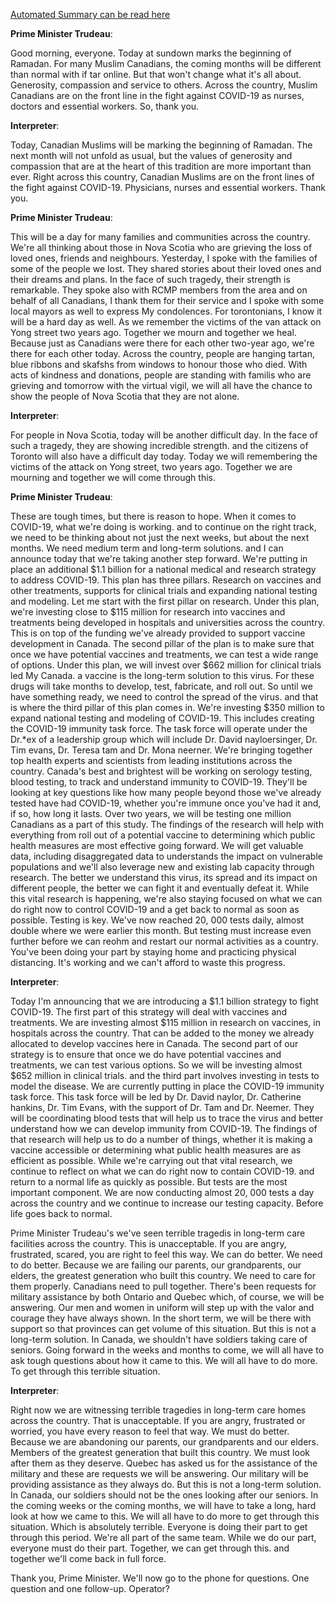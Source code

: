 [Automated Summary can be read here](./trudeau_summary.md)



**Prime Minister Trudeau**:

Good morning, everyone.
Today at sundown marks the beginning of Ramadan.
For many Muslim Canadians, the coming months will be different than normal with if tar online.
But that won't change what it's all about.
Generosity, compassion and service to others.
Across the country, Muslim Canadians are on the front line in the fight against COVID-19 as nurses, doctors and essential workers.
So, thank you.




**Interpreter**:

Today, Canadian Muslims will be marking the beginning of Ramadan.
The next month will not unfold as usual, but the values of generosity and compassion that are at the heart of this tradition are more important than ever.
Right across this country, Canadian Muslims are on the front lines of the fight against COVID-19. Physicians, nurses and essential workers.
Thank you.



**Prime Minister Trudeau**:

This will be a day for many families and communities across the country.
We're all thinking about those in Nova Scotia who are grieving the loss of loved ones, friends and neighbours.
Yesterday, I spoke with the families of some of the people we lost.
They shared stories about their loved ones and their dreams and plans.
In the face of such tragedy, their strength is remarkable.
They spoke also with RCMP members from the area and on behalf of all Canadians, I thank them for their service and I spoke with some local mayors as well to express My condolences.
For torontonians, I know it will be a hard day as well.
As we remember the victims of the van attack on Yong street two years ago.
Together we mourn and together we heal.
Because just as Canadians were there for each other two-year ago, we're there for each other today.
Across the country, people are hanging tartan, blue ribbons and skafshs from windows to honour those who died.
With acts of kindness and donations, people are standing with familis who are grieving and tomorrow with the virtual vigil, we will all have the chance to show the people of Nova Scotia that they are not alone.




**Interpreter**:

For people in Nova Scotia, today will be another difficult day.
In the face of such a tragedy, they are showing incredible strength.
and the citizens of Toronto will also have a difficult day today.
Today we will remembering the victims of the attack on Yong street, two years ago.
Together we are mourning and together we will come through this.



**Prime Minister Trudeau**:

These are tough times, but there is reason to hope.
When it comes to COVID-19, what we're doing is working.
and to continue on the right track, we need to be thinking about not just the next weeks, but about the next months.
We need medium term and long-term solutions.
and I can announce today that we're taking another step forward.
We're putting in place an additional $1.1 billion for a national medical and research strategy to address COVID-19. This plan has three pillars.
Research on vaccines and other treatments, supports for clinical trials and expanding national testing and modeling.
Let me start with the first pillar on research.
Under this plan, we're investing close to $115 million for research into vaccines and treatments being developed in hospitals and universities across the country.
This is on top of the funding we've already provided to support vaccine development in Canada.
The second pillar of the plan is to make sure that once we have potential vaccines and treatments, we can test a wide range of options.
Under this plan, we will invest over $662 million for clinical trials led My Canada.
a vaccine is the long-term solution to this virus.
For these drugs will take months to develop, test, fabricate, and roll out.
So until we have something ready, we need to control the spread of the virus.
and that is where the third pillar of this plan comes in. We're investing $350 million to expand national testing and modeling of COVID-19. This includes creating the COVID-19 immunity task force.
The task force will operate under the Dr.*ex of a leadership group which will include Dr. David nayloersinger, Dr. Tim evans, Dr. Teresa tam and Dr. Mona neerner.
We're bringing together top health experts and scientists from leading institutions across the country.
Canada's best and brightest will be working on serology testing, blood testing, to track and understand immunity to COVID-19. They'll be looking at key questions like how many people beyond those we've already tested have had COVID-19, whether you're immune once you've had it and, if so, how long it lasts.
Over two years, we will be testing one million Canadians as a part of this study.
The findings of the research will help with everything from roll out of a potential vaccine to determining which public health measures are most effective going forward.
We will get valuable data, including disaggregated data to understands the impact on vulnerable populations and we'll also leverage new and existing lab capacity through research.
The better we understand this virus, its spread and its impact on different people, the better we can fight it and eventually defeat it. While this vital research is happening, we're also staying focused on what we can do right now to control COVID-19 and a get back to normal as soon as possible.
Testing is key.
We've now reached 20, 000 tests daily, almost double where we were earlier this month.
But testing must increase even further before we can reohm and restart our normal activities as a country.
You've been doing your part by staying home and practicing physical distancing.
It's working and we can't afford to waste this progress.




**Interpreter**:

Today I'm announcing that we are introducing a $1.1 billion strategy to fight COVID-19. The first part of this strategy will deal with vaccines and treatments.
We are investing almost $115 million in research on vaccines, in hospitals across the country.
That can be added to the money we already allocated to develop vaccines here in Canada.
The second part of our strategy is to ensure that once we do have potential vaccines and treatments, we can test various options.
So we will be investing almost $652 million in clinical trials.
and the third part involves investing in tests to model the disease.
We are currently putting in place the COVID-19 immunity task force.
This task force will be led by Dr. David naylor, Dr. Catherine hankins, Dr. Tim Evans, with the support of Dr. Tam and Dr. Neemer.
They will be coordinating blood tests that will help us to trace the virus and better understand how we can develop immunity from COVID-19. The findings of that research will help us to do a number of things, whether it is making a vaccine accessible or determining what public health measures are as efficient as possible.
While we're carrying out that vital research, we continue to reflect on what we can do right now to contain COVID-19. and return to a normal life as quickly as possible.
But tests are the most important component.
We are now conducting almost 20, 000 tests a day across the country and we continue to increase our testing capacity.
Before life goes back to normal.



Prime Minister Trudeau's we've seen terrible tragedis in long-term care facilities across the country.
This is unacceptable.
If you are angry, frustrated, scared, you are right to feel this way.
We can do better.
We need to do better.
Because we are failing our parents, our grandparents, our elders, the greatest generation who built this country.
We need to care for them properly.
Canadians need to pull together.
There's been requests for military assistance by both Ontario and Quebec which, of course, we will be answering.
Our men and women in uniform will step up with the valor and courage they have always shown.
In the short term, we will be there with support so that provinces can get volume of this situation.
But this is not a long-term solution.
In Canada, we shouldn't have soldiers taking care of seniors.
Going forward in the weeks and months to come, we will all have to ask tough questions about how it came to this.
We will all have to do more.
To get through this terrible situation.



**Interpreter**:

Right now we are witnessing terrible tragedies in long-term care homes across the country.
That is unacceptable.
If you are angry, frustrated or worried, you have every reason to feel that way.
We must do better.
Because we are abandoning our parents, our grandparents and our elders.
Members of the greatest generation that built this country.
We must look after them as they deserve.
Quebec has asked us for the assistance of the military and these are requests we will be answering.
Our military will be providing assistance as they always do. But this is not a long-term solution.
In Canada, our soldiers should not be the ones looking after our seniors.
In the coming weeks or the coming months, we will have to take a long, hard look at how we came to this.
We will all have to do more to get through this situation.
Which is absolutely terrible.
Everyone is doing their part to get through this period.
We're all part of the same team.
While we do our part, everyone must do their part.
Together, we can get through this.
and together we'll come back in full force.



Thank you, Prime Minister.
We'll now go to the phone for questions.
One question and one follow-up. Operator?
